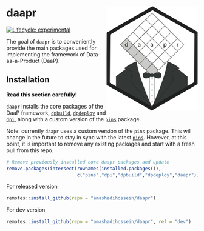 
<!-- README.md is generated from README.Rmd. Please edit that file -->

# daapr <img src="man/figures/logo.png" align="right" />

<!-- badges: start -->

[![Lifecycle:
experimental](https://img.shields.io/badge/lifecycle-experimental-orange.svg)](https://lifecycle.r-lib.org/articles/stages.html#experimental)
<!-- badges: end -->

The goal of `daapr` is to conveniently provide the main packages used
for implementing the framework of Data-as-a-Product (DaaP).

## Installation

**Read this section carefully!**

`daapr` installs the core packages of the DaaP framework,
[`dpbuild`](https://github.com/amashadihossein/dpbuild),
[`dpdeploy`](https://github.com/amashadihossein/dpdeploy) and
[`dpi`](https://github.com/amashadihossein/dpi), along with a custom
version of the [`pins`](https://github.com/amashadihossein/pins)
package.

Note: currently `daapr` uses a custom version of the `pins` package.
This will change in the future to stay in sync with the latest
[`pins`](https://pins.rstudio.com/). However, at this point, it is
important to remove any existing packages and start with a fresh pull
from this repo.

``` r
# Remove previously installed core daapr packages and update
remove.packages(intersect(rownames(installed.packages()), 
                          c("pins","dpi","dpbuild","dpdeploy","daapr")))
```

For released version

``` r
remotes::install_github(repo = "amashadihossein/daapr")
```

For dev version

``` r
remotes::install_github(repo = "amashadihossein/daapr", ref = "dev")
```
